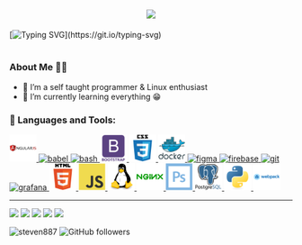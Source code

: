 
<h3 align="center" >
<img width="50%" src = "https://i.imgur.com/jrWN3kc.png" >
</h3>
 
[![Typing SVG](https://readme-typing-svg.herokuapp.com?font=Pacifico&color=05FF05&size=24&center=true&vCenter=true&width=900&height=48&lines=Hello+there...Welcome+to+my+github+repository...)](https://git.io/typing-svg)
#

### About Me :raising_hand_man:
- 🔭 I’m a self taught programmer & Linux enthusiast
- 🌱 I’m currently learning everything :grin:





### :rocket: Languages and Tools:
<p align="left"> <a href="https://angular.io" target="_blank"> <img src="https://raw.githubusercontent.com/devicons/devicon/master/icons/angularjs/angularjs-original-wordmark.svg" alt="angularjs" width="48" height="48"/> </a> <a href="https://babeljs.io/" target="_blank"> <img src="https://www.vectorlogo.zone/logos/babeljs/babeljs-icon.svg" alt="babel" width="48" height="48"/> </a> <a href="https://www.gnu.org/software/bash/" target="_blank"> <img src="https://www.vectorlogo.zone/logos/gnu_bash/gnu_bash-icon.svg" alt="bash" width="48" height="48"/> </a> <a href="https://getbootstrap.com" target="_blank"> <img src="https://raw.githubusercontent.com/devicons/devicon/master/icons/bootstrap/bootstrap-plain-wordmark.svg" alt="bootstrap" width="48" height="48"/> </a> <a href="https://www.w3schools.com/css/" target="_blank"> <img src="https://raw.githubusercontent.com/devicons/devicon/master/icons/css3/css3-original-wordmark.svg" alt="css3" width="48" height="48"/> </a> <a href="https://www.docker.com/" target="_blank"> <img src="https://raw.githubusercontent.com/devicons/devicon/master/icons/docker/docker-original-wordmark.svg" alt="docker" width="48" height="48"/> </a> <a href="https://www.figma.com/" target="_blank"> <img src="https://www.vectorlogo.zone/logos/figma/figma-icon.svg" alt="figma" width="48" height="48"/> </a> <a href="https://firebase.google.com/" target="_blank"> <img src="https://www.vectorlogo.zone/logos/firebase/firebase-icon.svg" alt="firebase" width="48" height="48"/> </a> <a href="https://git-scm.com/" target="_blank"> <img src="https://www.vectorlogo.zone/logos/git-scm/git-scm-icon.svg" alt="git" width="48" height="48"/> </a> <a href="https://grafana.com" target="_blank"> <img src="https://www.vectorlogo.zone/logos/grafana/grafana-icon.svg" alt="grafana" width="48" height="48"/> </a> <a href="https://www.w3.org/html/" target="_blank"> <img src="https://raw.githubusercontent.com/devicons/devicon/master/icons/html5/html5-original-wordmark.svg" alt="html5" width="48" height="48"/> </a> <a href="https://developer.mozilla.org/en-US/docs/Web/JavaScript" target="_blank"> <img src="https://raw.githubusercontent.com/devicons/devicon/master/icons/javascript/javascript-original.svg" alt="javascript" width="48" height="48"/> </a> <a href="https://www.linux.org/" target="_blank"> <img src="https://raw.githubusercontent.com/devicons/devicon/master/icons/linux/linux-original.svg" alt="linux" width="48" height="48"/> </a> <a href="https://www.nginx.com" target="_blank"> <img src="https://raw.githubusercontent.com/devicons/devicon/master/icons/nginx/nginx-original.svg" alt="nginx" width="48" height="48"/> </a> <a href="https://www.photoshop.com/en" target="_blank"> <img src="https://raw.githubusercontent.com/devicons/devicon/master/icons/photoshop/photoshop-line.svg" alt="photoshop" width="48" height="48"/> </a> <a href="https://www.postgresql.org" target="_blank"> <img src="https://raw.githubusercontent.com/devicons/devicon/master/icons/postgresql/postgresql-original-wordmark.svg" alt="postgresql" width="48" height="48"/> </a> <a href="https://www.python.org" target="_blank"> <img src="https://raw.githubusercontent.com/devicons/devicon/master/icons/python/python-original.svg" alt="python" width="48" height="48"/> </a> <a href="https://webpack.js.org" target="_blank"> <img src="https://raw.githubusercontent.com/devicons/devicon/d00d0969292a6569d45b06d3f350f463a0107b0d/icons/webpack/webpack-original-wordmark.svg" alt="webpack" width="48" height="48"/> </a> </p>

---


 ![](https://github-profile-summary-cards.vercel.app/api/cards/profile-details?username=steven887&theme=dracula) 
 ![](https://github-profile-summary-cards.vercel.app/api/cards/repos-per-language?username=steven887&theme=dracula)   ![](https://github-profile-summary-cards.vercel.app/api/cards/most-commit-language?username=steven887&theme=dracula) 
 ![](https://github-profile-summary-cards.vercel.app/api/cards/stats?username=steven887&theme=dracula)  ![](https://github-profile-summary-cards.vercel.app/api/cards/productive-time?username=steven887&theme=dracula) 
 

<p align="left"> <img src="https://komarev.com/ghpvc/?username=steven887&label=Profile%20views&color=0e75b6&style=flat" alt="steven887" /> <img alt="GitHub followers" src="https://img.shields.io/github/followers/steven887?style=social">
 </p>

<!--
### Hi there 👋


**steven887/steven887** is a ✨ _special_ ✨ repository because its `README.md` (this file) appears on your GitHub profile.

Here are some ideas to get you started:

- 🔭 I’m currently working on ...
- 🌱 I’m currently learning ...
- 👯 I’m looking to collaborate on ...
- 🤔 I’m looking for help with ...
- 💬 Ask me about ...
- 📫 How to reach me: ...
- 😄 Pronouns: ...
- ⚡ Fun fact: ...
-->
